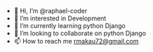 - 👋 Hi, I’m @raphael-coder
- 👀 I’m interested in Development
- 🌱 I’m currently learning python Django
- 💞️ I’m looking to collaborate on python Django
- 📫 How to reach me rmakau72@gmail.com

<!---
raphael-coder/raphael-coder is a ✨ special ✨ repository because its `README.md` (this file) appears on your GitHub profile.
You can click the Preview link to take a look at your changes.
--->
